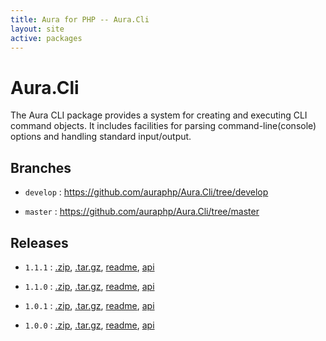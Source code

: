 ```yaml
---
title: Aura for PHP -- Aura.Cli
layout: site
active: packages
---
```


Aura.Cli
========

The Aura CLI package provides a system for creating and executing CLI command objects.  It includes facilities for parsing command-line(console) options and handling standard input/output.

Branches
--------

- `develop` : <https://github.com/auraphp/Aura.Cli/tree/develop>

- `master` : <https://github.com/auraphp/Aura.Cli/tree/master>

Releases
--------

- `1.1.1` : [.zip](https://github.com/auraphp/Aura.Cli/zipball/1.1.1), [.tar.gz](https://github.com/auraphp/Aura.Cli/tarball/1.1.1), [readme](1.1.1/), [api](1.1.1/api/)

- `1.1.0` : [.zip](https://github.com/auraphp/Aura.Cli/zipball/1.1.0), [.tar.gz](https://github.com/auraphp/Aura.Cli/tarball/1.1.0), [readme](1.1.0/), [api](1.1.0/api/)

- `1.0.1` : [.zip](https://github.com/auraphp/Aura.Cli/zipball/1.0.1), [.tar.gz](https://github.com/auraphp/Aura.Cli/tarball/1.0.1), [readme](1.0.1/), [api](1.0.1/api/)

- `1.0.0` : [.zip](https://github.com/auraphp/Aura.Cli/zipball/1.0.0), [.tar.gz](https://github.com/auraphp/Aura.Cli/tarball/1.0.0), [readme](1.0.0/), [api](1.0.0/api/)
